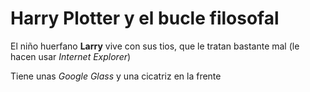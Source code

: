 # Harry Plotter y el bucle filosofal

El niño huerfano **Larry** vive con sus tios, que le tratan bastante mal
(le hacen usar *Internet Explorer*)

Tiene unas *Google Glass* y una cicatriz en la frente
